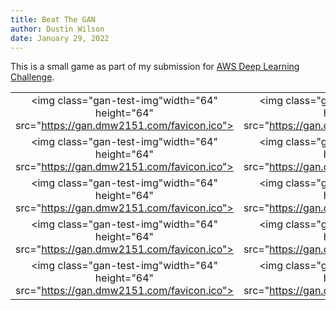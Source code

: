 ```yaml
---
title: Beat The GAN
author: Dustin Wilson
date: January 29, 2022
---
```


This is a small game as part of my submission for [AWS Deep Learning Challenge](https://amazon-ec2-dl1.devpost.com). 


|   |   |   |   |   |
|:-:|:-:|:-:|:-:|:-:|
| <img class="gan-test-img"width="64" height="64" src="https://gan.dmw2151.com/favicon.ico"></img> | <img class="gan-test-img"width="64" height="64" src="https://gan.dmw2151.com/favicon.ico"></img> | <img class="gan-test-img"width="64" height="64" src="https://gan.dmw2151.com/favicon.ico"></img> | <img class="gan-test-img"width="64" height="64" src="https://gan.dmw2151.com/favicon.ico"></img> | <img class="gan-test-img"width="64" height="64" src="https://gan.dmw2151.com/favicon.ico"></img> |
| <img class="gan-test-img"width="64" height="64" src="https://gan.dmw2151.com/favicon.ico"></img> | <img class="gan-test-img"width="64" height="64" src="https://gan.dmw2151.com/favicon.ico"></img> | <img class="gan-test-img"width="64" height="64" src="https://gan.dmw2151.com/favicon.ico"></img> | <img class="gan-test-img"width="64" height="64" src="https://gan.dmw2151.com/favicon.ico"></img> | <img class="gan-test-img"width="64" height="64" src="https://gan.dmw2151.com/favicon.ico"></img> |
| <img class="gan-test-img"width="64" height="64" src="https://gan.dmw2151.com/favicon.ico"></img> | <img class="gan-test-img"width="64" height="64" src="https://gan.dmw2151.com/favicon.ico"></img> | <img class="gan-test-img"width="64" height="64" src="https://gan.dmw2151.com/favicon.ico"></img> | <img class="gan-test-img"width="64" height="64" src="https://gan.dmw2151.com/favicon.ico"></img> | <img class="gan-test-img"width="64" height="64" src="https://gan.dmw2151.com/favicon.ico"></img> |
| <img class="gan-test-img"width="64" height="64" src="https://gan.dmw2151.com/favicon.ico"></img> | <img class="gan-test-img"width="64" height="64" src="https://gan.dmw2151.com/favicon.ico"></img> | <img class="gan-test-img"width="64" height="64" src="https://gan.dmw2151.com/favicon.ico"></img> | <img class="gan-test-img"width="64" height="64" src="https://gan.dmw2151.com/favicon.ico"></img> | <img class="gan-test-img"width="64" height="64" src="https://gan.dmw2151.com/favicon.ico"></img> |
| <img class="gan-test-img"width="64" height="64" src="https://gan.dmw2151.com/favicon.ico"></img> | <img class="gan-test-img"width="64" height="64" src="https://gan.dmw2151.com/favicon.ico"></img> | <img class="gan-test-img"width="64" height="64" src="https://gan.dmw2151.com/favicon.ico"></img> | <img class="gan-test-img"width="64" height="64" src="https://gan.dmw2151.com/favicon.ico"></img> | <img class="gan-test-img"width="64" height="64" src="https://gan.dmw2151.com/favicon.ico"></img> |

